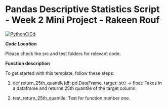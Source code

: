 # Pandas Descriptive Statistics Script - Week 2 Mini Project - Rakeen Rouf

[![PythonCiCd](https://github.com/rmr327/cicd_python_template/actions/workflows/python_ci_cd.yml/badge.svg)](https://github.com/rmr327/cicd_python_template/actions/workflows/python_ci_cd.yml)

***Code Location***

Please check the src and test folders for relevant code.


**Function description**

To get started with this template, follow these steps:

1) def return_25th_quantile(df: pd.DataFrame, target: str) -> float:
Takes in a dataframe and returns 25th quantile of the target column.

2) test_return_25th_quantile: 
Test for function number one. 
